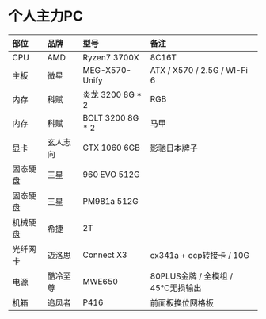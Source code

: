 # 个人主力PC

| 部位     | 品牌     | 型号             | 备注                               |
| :------- | :------- | :--------------- | :--------------------------------- |
| CPU      | AMD      | Ryzen7 3700X     | 8C16T                              |
| 主板     | 微星     | MEG-X570-Unify   | ATX / X570 / 2.5G / WI-Fi 6        |
| 内存     | 科赋     | 炎龙 3200 8G * 2 | RGB                                |
| 内存     | 科赋     | BOLT 3200 8G * 2 | 马甲                               |
| 显卡     | 玄人志向 | GTX 1060 6GB     | 影驰日本牌子                       |
| 固态硬盘 | 三星     | 960 EVO 512G     |                                    |
| 固态硬盘 | 三星     | PM981a 512G      |                                    |
| 机械硬盘 | 希捷     | 2T               |                                    |
| 光纤网卡 | 迈洛思   | Connect X3       | cx341a + ocp转接卡 / 10G           |
| 电源     | 酷冷至尊 | MWE650           | 80PLUS金牌 / 全模组 / 45℃无损输出 |
| 机箱     | 追风者   | P416             | 前面板换位网格板                   |
